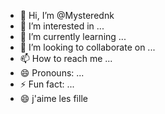- 👋 Hi, I’m @Mysterednk
- 👀 I’m interested in ...
- 🌱 I’m currently learning ...
- 💞️ I’m looking to collaborate on ...
- 📫 How to reach me ...
- 😄 Pronouns: ...
- ⚡ Fun fact: ...
- 😄 j'aime les fille 
<!---
Mysterednk/Mysterednk is a ✨ special ✨ repository because its `README.md` (this file) appears on your GitHub profile.
You can click the Preview link to take a look at your changes.
--->
